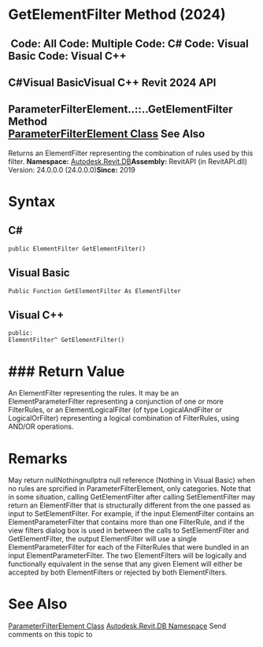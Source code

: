 # GetElementFilter Method (2024)

﻿
 Code: All Code: Multiple Code: C# Code: Visual Basic Code: Visual C++   
---  
C#Visual BasicVisual C++
Revit 2024 API  
---  
ParameterFilterElement..::..GetElementFilter Method   
[ParameterFilterElement Class](b231dc85-516a-5e75-c634-c6cd81b43fc5.md "ParameterFilterElement Class") See Also  
---  
Returns an ElementFilter representing the combination of rules used by this filter. 
**Namespace:** [Autodesk.Revit.DB](87546ba7-461b-c646-cbb1-2cb8f5bff8b2.md "Autodesk.Revit.DB Namespace")**Assembly:** RevitAPI (in RevitAPI.dll) Version: 24.0.0.0 (24.0.0.0)**Since:** 2019 
# Syntax
C#  
---  
```text
public ElementFilter GetElementFilter()
```
  
Visual Basic  
---  
```text
Public Function GetElementFilter As ElementFilter
```
  
Visual C++  
---  
```text
public:
ElementFilter^ GetElementFilter()
```
  
# ### Return Value
An ElementFilter representing the rules. It may be an ElementParameterFilter representing a conjunction of one or more FilterRules, or an ElementLogicalFilter (of type LogicalAndFilter or LogicalOrFilter) representing a logical combination of FilterRules, using AND/OR operations. 
# Remarks
May return nullNothingnullptra null reference (Nothing in Visual Basic) when no rules are sprcified in ParameterFilterElement, only categories. Note that in some situation, calling GetElementFilter after calling SetElementFilter may return an ElementFilter that is structurally different from the one passed as input to SetElementFilter. For example, if the input ElementFilter contains an ElementParameterFilter that contains more than one FilterRule, and if the view filters dialog box is used in between the calls to SetElementFilter and GetElementFilter, the output ElementFilter will use a single ElementParameterFilter for each of the FilterRules that were bundled in an input ElementParameterFilter. The two ElementFilters will be logically and functionally equivalent in the sense that any given Element will either be accepted by both ElementFilters or rejected by both ElementFilters. 
# See Also
[ParameterFilterElement Class](b231dc85-516a-5e75-c634-c6cd81b43fc5.md "ParameterFilterElement Class")
[Autodesk.Revit.DB Namespace](87546ba7-461b-c646-cbb1-2cb8f5bff8b2.md "Autodesk.Revit.DB Namespace")
Send comments on this topic to 